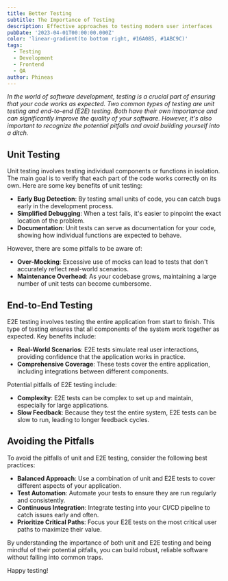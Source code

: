 ```yaml
---
title: Better Testing
subtitle: The Importance of Testing
description: Effective approaches to testing modern user interfaces
pubDate: '2023-04-01T00:00:00.000Z'
color: 'linear-gradient(to bottom right, #16A085, #1ABC9C)'
tags:
  - Testing
  - Development
  - Frontend
  - QA
author: Phineas
---
```


_In the world of software development, testing is a crucial part of ensuring that your code works as expected. Two common types of testing are unit testing and end-to-end (E2E) testing. Both have their own importance and can significantly improve the quality of your software. However, it's also important to recognize the potential pitfalls and avoid building yourself into a ditch._

## Unit Testing

Unit testing involves testing individual components or functions in isolation. The main goal is to verify that each part of the code works correctly on its own. Here are some key benefits of unit testing:

- **Early Bug Detection**: By testing small units of code, you can catch bugs early in the development process.
- **Simplified Debugging**: When a test fails, it's easier to pinpoint the exact location of the problem.
- **Documentation**: Unit tests can serve as documentation for your code, showing how individual functions are expected to behave.

However, there are some pitfalls to be aware of:

- **Over-Mocking**: Excessive use of mocks can lead to tests that don't accurately reflect real-world scenarios.
- **Maintenance Overhead**: As your codebase grows, maintaining a large number of unit tests can become cumbersome.

## End-to-End Testing

E2E testing involves testing the entire application from start to finish. This type of testing ensures that all components of the system work together as expected. Key benefits include:

- **Real-World Scenarios**: E2E tests simulate real user interactions, providing confidence that the application works in practice.
- **Comprehensive Coverage**: These tests cover the entire application, including integrations between different components.

Potential pitfalls of E2E testing include:

- **Complexity**: E2E tests can be complex to set up and maintain, especially for large applications.
- **Slow Feedback**: Because they test the entire system, E2E tests can be slow to run, leading to longer feedback cycles.

## Avoiding the Pitfalls

To avoid the pitfalls of unit and E2E testing, consider the following best practices:

- **Balanced Approach**: Use a combination of unit and E2E tests to cover different aspects of your application.
- **Test Automation**: Automate your tests to ensure they are run regularly and consistently.
- **Continuous Integration**: Integrate testing into your CI/CD pipeline to catch issues early and often.
- **Prioritize Critical Paths**: Focus your E2E tests on the most critical user paths to maximize their value.

By understanding the importance of both unit and E2E testing and being mindful of their potential pitfalls, you can build robust, reliable software without falling into common traps.

Happy testing!
